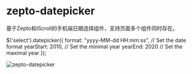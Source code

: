 # zepto-datepicker
基于Zepto和IScroll的手机端日期选择组件，支持页面多个组件同时存在。

$('select').datepicker({
            format: "yyyy-MM-dd HH:mm:ss", // Set the date format
            yearStart: 2010, // Set the minimal year
            yearEnd: 2020 // Set the maximal year
        });

 ![zepto-datepicker](https://github.com/chenruchang/zepto-datepicker/blob/master/image/demo.png)
